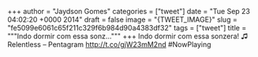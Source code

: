 
+++
author = "Jaydson Gomes"
categories = ["tweet"]
date = "Tue Sep 23 04:02:20 +0000 2014"
draft = false
image = "{TWEET_IMAGE}"
slug = "fe5099e6061c65f211c329f6b984d90a4383df32"
tags = ["tweet"]
title = """Indo dormir com essa sonz..."""
+++
Indo dormir com essa sonzera! ♫ Relentless – Pentagram http://t.co/gjW23mM2nd #NowPlaying
